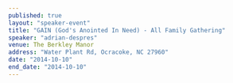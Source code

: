 ```yaml
---
published: true
layout: "speaker-event"
title: "GAIN (God's Anointed In Need) - All Family Gathering"
speaker: "adrian-despres"
venue: The Berkley Manor
address: "Water Plant Rd, Ocracoke, NC 27960"
date: "2014-10-10"
end_date: "2014-10-10"
---
```



